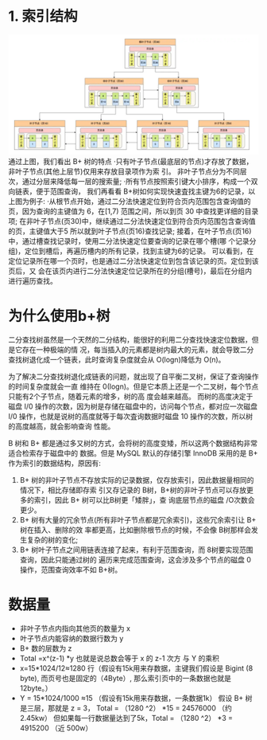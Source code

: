 # 1. 索引结构
![img_1.png](img_1.png)
   通过上图，我们看出 B+ 树的特点
   ·只有叶子节点(最底层的节点)才存放了数据，非叶子节点(其他上层节)仅用来存放目录项作为索
   引。
   非叶子节点分为不同层次，通过分层来降低每一层的搜索量;
   ·所有节点按照索引键大小排序，构成一个双向链表，便于范围查询，
   我们再看看 B+树如何实现快速査找主键为6的记录，以上图为例子:
   ·从根节点开始，通过二分法快速定位到符合页内范围包含查询值的页，因为查询的主键值为 6，在[1,7)
   范围之间，所以到页 30 中查找更详细的目录项;
   在非叶子节点(页30)中，继续通过二分法快速定位到符合页内范围包含查询值的页，主键值大于5
   所以就到叶子节点(页16)查找记录;
   接着，在叶子节点(页16)中，通过槽查找记录时，使用二分法快速定位要查询的记录在哪个槽(哪
   个记录分组)，定位到槽后，再遍历槽内的所有记录，找到主键为6的记录。
   可以看到，在定位记录所在哪一个页时，也是通过二分法快速定位到包含该记录的页。定位到该页后，又
   会在该页内进行二分法快速定位记录所在的分组(槽号)，最后在分组内进行遍历查找。
# 为什么使用b+树
二分查找树虽然是一个天然的二分结构，能很好的利用二分查找快速定位数据，但是它存在一种极端的情
况，每当插入的元素都是树内最大的元素，就会导致二分查找树退化成一个链表，此时查询复杂度就会从
O(logn)降低为 O(n)。

为了解决二分查找树退化成链表的问题，就出现了自平衡二叉树，保证了查询操作的时间复杂度就会一直
维持在 0(logn)。但是它本质上还是一个二叉树，每个节点只能有2个子节点，随着元素的增多，树的高
度会越来越高。
而树的高度决定于磁盘 I/0 操作的次数，因为树是存储在磁盘中的，访问每个节点，都对应一次磁盘 I/0
操作，也就是说树的高度就等于每次査询数据时磁盘 10 操作的次数，所以树的高度越高，就会影响查询
性能。

B 树和 B+ 都是通过多又树的方式，会将树的高度变矮，所以这两个数据结构非常适合检索存于磁盘中的
数据。但是 MySQL 默认的存储引擎 InnoDB 采用的是 B+ 作为索引的数据结构，原因有:
1. B+ 树的非叶子节点不存放实际的记录数据，仅存放索引，因此数据量相同的情况下，相比存储即存索
引又存记录的 B树，B+树的非叶子节点可以存放更多的索引，因此 B+ 树可以比B树更「矮胖」，查
询底层节点的磁盘 /O次数会更少。
2. B+ 树有大量的冗余节点(所有非叶子节点都是冗余索引)，这些冗余索引让 B+ 树在插入、删除的效
率都更高，比如删除根节点的时候，不会像 B树那样会发生复杂的树的变化;
3. B+ 树叶子节点之间用链表连接了起来，有利于范围查询，而 8树要实现范围查询，因此只能通过树的
遍历来完成范围查询，这会涉及多个节点的磁盘 0 操作，范围查询效率不如 B+树。
# 数据量
- 非叶子节点内指向其他页的数量为 x
- 叶子节点内能容纳的数据行数为 y
- B+ 数的层数为 z
- Total =x^(z-1) *y 也就是说总数会等于 x 的 z-1 次方 与 Y 的乘积
-  x=15*1024/12≈1280 行（假设有15k用来存数据，主键我们假设是 Bigint (8 byte), 而页号也是固定的（4Byte）, 那么索引页中的一条数据也就是 12byte。）
- Y = 15*1024/1000 ≈15 （假设有15k用来存数据，一条数据1k）
假设 B+ 树是三层，那就是 z = 3， Total = （1280 ^2） *15 = 24576000 （约 2.45kw）
但如果每一行数据量达到了5k，Total = （1280 ^2） *3 = 4915200 （近 500w）
